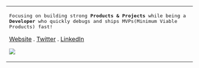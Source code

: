 <table>
<tr>
<td>
<p>
<samp>
Focusing on building strong <strong>Products & Projects</strong> while being a <strong>Developer</strong> who quickly debugs and ships MVPs(Minimum Viable Products) fast!

<a href="https://adityadeshlahre.github.io">Website</a> .
<a href="https://twitter.com/adityadeshlahre">Twitter</a> .
<a href="https://linkedin.com/in/adityadeshlahre/">LinkedIn</a>
<br/>

![](https://komarev.com/ghpvc/?username=adityadeshlahre&color=blue&style=for-the-badge&label=PROFILE+VIEWS)
</samp>

</p>
</tr>
</table>
